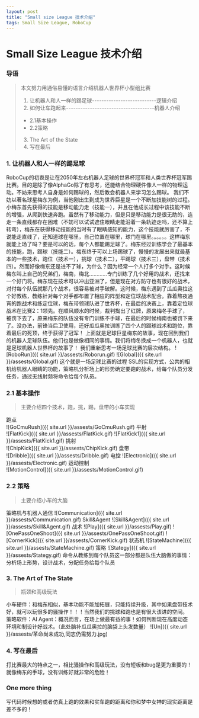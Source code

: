 ```yaml
---
layout: post
title: "Small size League 技术介绍"
tags: Small Size League, RoboCup
---
```


# Small Size League 技术介绍
### 导语
>本文努力用通俗易懂的语言介绍机器人世界杯小型组比赛  
>1. 让机器人和人一样的踢足球---------------------------逻辑介绍  
>2. 如何让车跑起来-------------------------------------机器人介绍  
> * 2.1基本操作  
> * 2.2策略  
>3. The Art of the State
>4. 写在最后 
### 1. 让机器人和人一样的踢足球
RoboCup的初衷是让在2050年左右机器人足球的世界杯冠军和人类世界杯冠军踢比赛。目的是除了像AlphaGo除了有思考，还能结合物理硬件像人一样的物理运动。不妨来思考人自身是如何踢球的，然后教会机器人来学习怎么踢球。
我们不妨以著名球星梅东为例，当他刚出生到成为世界巨星是一个不断加技能树的过程。小梅东首先获得的技能是移动能力走（技能一），并且在他成长过程中该技能不断的增强，从爬到快速奔跑。虽然有了移动能力，但是只是移动能力是很无助的，连走一条直线都存在困难（不妨可以试试遮住眼睛走能沿着一条轨迹走吗，还不算上转弯），梅东在获得移动技能的当时有了眼睛感知的能力，这个技能就厉害了，不说能走直线了，还知道球在哪里，自己位置在哪里，球门在哪里。。。。。。这样梅东就能上场了吗？要是可以的话，每个人都能踢足球了。梅东经过训练学会了最基本的技能，跑，踢球（技能二）。梅东终于可以上场踢球了，慢慢的发展出来就最基本的一些技术，跑位（技术一），挑球（技术二），平踢球（技术三），盘带（技术四）。然而好像梅东还是进不了球，为什么？因为经常一个人打多个对手。这时候梅东叫上自己的兄弟们，梅南，梅北…………专门训练了几个好用的战术，还找来一个好门将。梅东现在技术可以冲出亚洲了，但是现在对方防守也有很好的战术，对付每个队伍就那几个战术，很容易被对手破解。这时候，梅东遇到了瓜瓜奥拉这个好教练，教练针对每个对手都布置了相应的阵型和定位球战术配合。靠着熬夜通宵的跑战术和练定位球，梅东带领球队进了世界杯，在最后的决赛上，靠着定位球战术在比赛2：1领先。在顺风顺水的时候，裁判掏出了红牌，原来梅冬手球了，被罚下去了，原来梅东的队伍没有专门训练不手球，在最后的时候梅南也被罚下来了。没办法，前锋当后卫使用，还好瓜瓜奥拉训练了四个人的踢球战术和跑位，靠着最后的死顶，终于获得了冠军！
上面就是足球巨星梅东的故事，现在回到我们的机器人足球队伍。他们也是做像相同的事情。我们将梅冬换成一个机器人，也就是足球机器人世界杯的故事了！
我们重新思考一场足球比赛的层次结构。
![RoboRun]({{ site.url }}/assests/Roborun.gif)
![Global]({{ site.url }}/assests/Global.gif)
这个就是一场足球比赛的过程
SSL的实现方式，公共的相机给机器人眼睛的功能，策略机分析场上的形势确定要跑的战术，给每个队员分发任务，通过无线射频将命令给每个队员。
### 2.1 基本操作
>主要介绍四个技术，跑，挑，踢，盘带的小车实现  

跑点  
![GoCmuRush]({{ site.url }}/assests/GoCmuRush.gif)
平射  
![FlatKick]({{ site.url }}/assests/FlatKick.gif)
![FlatKick1]({{ site.url }}/assests/FlatKick1.gif)
挑射  
![ChipKick]({{ site.url }}/assests/ChipKick.gif)
盘带  
![Dribble]({{ site.url }}/assests/Dribble.gif)
电控 
![Electronic]({{ site.url }}/assests/Electronic.gif)
运动控制  
![MotionControl]({{ site.url }}/assests/MotionControl.gif)


### 2.2 策略
>主要介绍小车的大脑  

策略机与机器人通信
![Communication]({{ site.url }}/assests/Communication.gif)
Skill&Agent
![Skill&Agent]({{ site.url }}/assests/Skill&Agent.gif)
战术
![Play]({{ site.url }}/assests/Play.gif)
![OnePassOneShoot]({{ site.url }}/assests/OnePassOneShoot.gif)
![CornerKick]({{ site.url }}/assests/CornerKick.gif)
状态机
![StateMachine]({{ site.url }}/assests/StateMachine.gif)
策略
![Stategy]({{ site.url }}/assests/Stategy.gif)
命令从教练到每个队员这一部分都是队伍大脑做的事情：分析场上形势，设计战术，分配任务给每个队员


### 3. The Art of The State
>瓶颈和高级玩法

小车硬件：和梅东相似，基本功能不能加拓展，只能持续升级，其中如果盘带技术好，就可以玩很多的骚操作！！！当然我们的挑球和跑也是有很大该进的空间。
策略软件：AI Agent：概况而言，在场上做最有益的事！如何判断现在高度动态环境和制设计好战术。（此处脑补瓜瓜奥拉的脑袋上头发数量）
![Un]({{ site.url }}/assests/革命尚未成功,同志仍需努力.jpg)
### 4. 写在最后
打比赛最大的特点之一，相比骚操作和高级玩法，没有短板和bug是更为重要的！就像梅东的手球，没有训练好就非常的危险！
### One more thing
写代码时候想的或者仿真上跑的效果和实车跑的距离和你和梦中女神的现实距离是差不多的！
